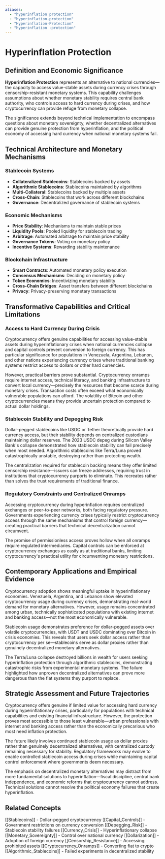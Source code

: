 ```yaml
---
aliases:
  - "hyperinflation protection"
  - "hyperinflation-protection"
  - "Hyperinflation-Protection"
  - "hyperinflation -protection"
---
```


# Hyperinflation Protection

## Definition and Economic Significance

**Hyperinflation Protection** represents an alternative to national currencies—the capacity to access value-stable assets during currency crises through censorship-resistant monetary systems. This capability challenges assumptions about whether monetary stability requires central bank authority, who controls access to hard currency during crises, and how cryptocurrency can provide refuge from monetary collapse.

The significance extends beyond technical implementation to encompass questions about monetary sovereignty, whether decentralized alternatives can provide genuine protection from hyperinflation, and the political economy of accessing hard currency when national monetary systems fail.

## Technical Architecture and Monetary Mechanisms

### Stablecoin Systems
- **Collateralized Stablecoins**: Stablecoins backed by assets
- **Algorithmic Stablecoins**: Stablecoins maintained by algorithms
- **Multi-Collateral**: Stablecoins backed by multiple assets
- **Cross-Chain**: Stablecoins that work across different blockchains
- **Governance**: Decentralized governance of stablecoin systems

### Economic Mechanisms
- **Price Stability**: Mechanisms to maintain stable prices
- **Liquidity Pools**: Pooled liquidity for stablecoin trading
- **Arbitrage**: Automated arbitrage to maintain price stability
- **Governance Tokens**: Voting on monetary policy
- **Incentive Systems**: Rewarding stability maintenance

### Blockchain Infrastructure
- **Smart Contracts**: Automated monetary policy execution
- **Consensus Mechanisms**: Deciding on monetary policy
- **Token Economics**: Incentivizing monetary stability
- **Cross-Chain Bridges**: Asset transfers between different blockchains
- **Privacy**: Privacy-preserving monetary transactions

## Transformative Capabilities and Critical Limitations

### Access to Hard Currency During Crisis

Cryptocurrency offers genuine capabilities for accessing value-stable assets during hyperinflationary crises when national currencies collapse and capital controls prevent conversion to foreign currency. This has particular significance for populations in Venezuela, Argentina, Lebanon, and other nations experiencing currency crises where traditional banking systems restrict access to dollars or other hard currencies.

However, practical barriers prove substantial. Cryptocurrency onramps require internet access, technical literacy, and banking infrastructure to convert local currency—precisely the resources that become scarce during monetary crises. Transaction costs often exceed what economically vulnerable populations can afford. The volatility of Bitcoin and other cryptocurrencies means they provide uncertain protection compared to actual dollar holdings.

### Stablecoin Stability and Depegging Risk

Dollar-pegged stablecoins like USDC or Tether theoretically provide hard currency access, but their stability depends on centralized custodians maintaining dollar reserves. The 2023 USDC depeg during Silicon Valley Bank's collapse demonstrated how stablecoin stability can fail precisely when most needed. Algorithmic stablecoins like Terra/Luna proved catastrophically unstable, destroying rather than protecting wealth.

The centralization required for stablecoin backing means they offer limited censorship resistance—issuers can freeze addresses, requiring trust in institutions that cryptocurrency purports to eliminate. This recreates rather than solves the trust requirements of traditional finance.

### Regulatory Constraints and Centralized Onramps

Accessing cryptocurrency during hyperinflation requires centralized exchanges or peer-to-peer networks, both facing regulatory pressure. Governments experiencing currency crises typically restrict cryptocurrency access through the same mechanisms that control foreign currency—creating practical barriers that technical decentralization cannot circumvent.

The promise of permissionless access proves hollow when all onramps require regulated intermediaries. Capital controls can be enforced at cryptocurrency exchanges as easily as at traditional banks, limiting cryptocurrency's practical utility for circumventing monetary restrictions.

## Contemporary Applications and Empirical Evidence

Cryptocurrency adoption shows meaningful uptake in hyperinflationary economies. Venezuela, Argentina, and Lebanon show elevated cryptocurrency usage during currency crises, demonstrating real-world demand for monetary alternatives. However, usage remains concentrated among urban, technically sophisticated populations with existing internet and banking access—not the most economically vulnerable.

Stablecoin usage demonstrates preference for dollar-pegged assets over volatile cryptocurrencies, with USDT and USDC dominating over Bitcoin in crisis economies. This reveals that users seek dollar access rather than cryptocurrency per se—stablecoins serve as dollar proxies rather than genuinely decentralized monetary alternatives.

The Terra/Luna collapse destroyed billions in wealth for users seeking hyperinflation protection through algorithmic stablecoins, demonstrating catastrophic risks from experimental monetary systems. The failure highlighted how unproven decentralized alternatives can prove more dangerous than the fiat systems they purport to replace.

## Strategic Assessment and Future Trajectories

Cryptocurrency offers genuine if limited value for accessing hard currency during hyperinflationary crises, particularly for populations with technical capabilities and existing financial infrastructure. However, the protection proves most accessible to those least vulnerable—urban professionals with internet and banking access rather than the economically precarious who most need inflation protection.

The future likely involves continued stablecoin usage as dollar proxies rather than genuinely decentralized alternatives, with centralized custody remaining necessary for stability. Regulatory frameworks may evolve to enable controlled stablecoin access during crises while maintaining capital control enforcement where governments deem necessary.

The emphasis on decentralized monetary alternatives may distract from more fundamental solutions to hyperinflation—fiscal discipline, central bank independence, and economic reforms that cryptocurrency cannot address. Technical solutions cannot resolve the political economy failures that create hyperinflation.

## Related Concepts

[[Stablecoins]] - Dollar-pegged cryptocurrency
[[Capital_Controls]] - Government restrictions on currency conversion
[[Depegging_Risk]] - Stablecoin stability failures
[[Currency_Crisis]] - Hyperinflationary collapse
[[Monetary_Sovereignty]] - Control over national currency
[[Dollarization]] - Adoption of foreign currency
[[Censorship_Resistance]] - Accessing prohibited assets
[[Cryptocurrency_Onramps]] - Converting fiat to crypto
[[Algorithmic_Stablecoins]] - Failed experiments in decentralized stability